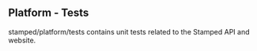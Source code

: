 ## Platform - Tests

stamped/platform/tests contains unit tests related to the Stamped API and website.

